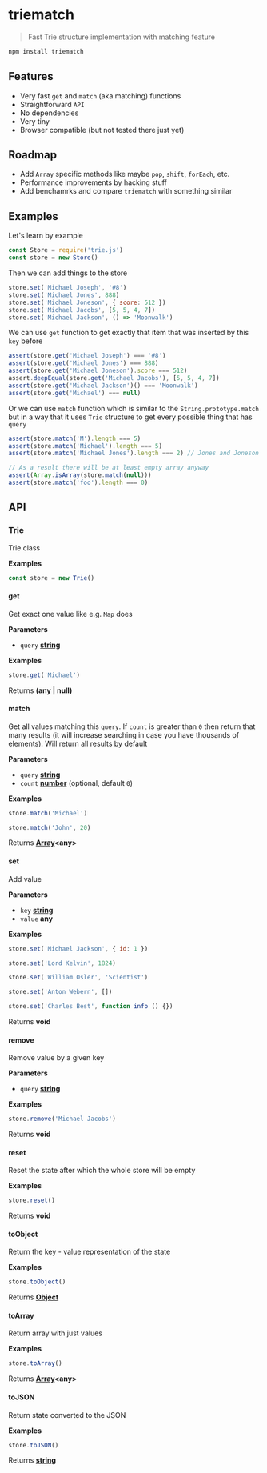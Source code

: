# triematch

> Fast Trie structure implementation with matching feature

```bash
npm install triematch
```

## Features

-   Very fast `get` and `match` (aka matching) functions
-   Straightforward `API`
-   No dependencies
-   Very tiny
-   Browser compatible (but not tested there just yet)

## Roadmap

-   Add `Array` specific methods like maybe `pop`, `shift`, `forEach`, etc.
-   Performance improvements by hacking stuff
-   Add benchamrks and compare `triematch` with something similar

## Examples

Let's learn by example

```js
const Store = require('trie.js')
const store = new Store()
```

Then we can add things to the store

```js
store.set('Michael Joseph', '#8')
store.set('Michael Jones', 888)
store.set('Michael Joneson', { score: 512 })
store.set('Michael Jacobs', [5, 5, 4, 7])
store.set('Michael Jackson', () => 'Moonwalk')
```

We can use `get` function to get exactly that item that was inserted by this `key` before

```js
assert(store.get('Michael Joseph') === '#8')
assert(store.get('Michael Jones') === 888)
assert(store.get('Michael Joneson').score === 512)
assert.deepEqual(store.get('Michael Jacobs'), [5, 5, 4, 7])
assert(store.get('Michael Jackson')() === 'Moonwalk')
assert(store.get('Michael') === null)
```

Or we can use `match` function which is similar to the `String.prototype.match` but in a way that it uses `Trie` structure to get every possible thing that has `query`

```js
assert(store.match('M').length === 5)
assert(store.match('Michael').length === 5)
assert(store.match('Michael Jones').length === 2) // Jones and Joneson

// As a result there will be at least empty array anyway
assert(Array.isArray(store.match(null)))
assert(store.match('foo').length === 0)
```

## API

<!-- Generated by documentation.js. Update this documentation by updating the source code. -->

### Trie

Trie class

**Examples**

```javascript
const store = new Trie()
```

#### get

Get exact one value like e.g. `Map` does

**Parameters**

-   `query` **[string](https://developer.mozilla.org/en-US/docs/Web/JavaScript/Reference/Global_Objects/String)** 

**Examples**

```javascript
store.get('Michael')
```

Returns **(any | null)** 

#### match

Get all values matching this `query`. If `count` is greater than `0` then return that many results (it will increase searching in case you have thousands of elements). Will return all results by default

**Parameters**

-   `query` **[string](https://developer.mozilla.org/en-US/docs/Web/JavaScript/Reference/Global_Objects/String)** 
-   `count` **[number](https://developer.mozilla.org/en-US/docs/Web/JavaScript/Reference/Global_Objects/Number)**  (optional, default `0`)

**Examples**

```javascript
store.match('Michael')
```

```javascript
store.match('John', 20)
```

Returns **[Array](https://developer.mozilla.org/en-US/docs/Web/JavaScript/Reference/Global_Objects/Array)&lt;any>** 

#### set

Add value

**Parameters**

-   `key` **[string](https://developer.mozilla.org/en-US/docs/Web/JavaScript/Reference/Global_Objects/String)** 
-   `value` **any** 

**Examples**

```javascript
store.set('Michael Jackson', { id: 1 })
```

```javascript
store.set('Lord Kelvin', 1824)
```

```javascript
store.set('William Osler', 'Scientist')
```

```javascript
store.set('Anton Webern', [])
```

```javascript
store.set('Charles Best', function info () {})
```

Returns **void** 

#### remove

Remove value by a given key

**Parameters**

-   `query` **[string](https://developer.mozilla.org/en-US/docs/Web/JavaScript/Reference/Global_Objects/String)** 

**Examples**

```javascript
store.remove('Michael Jacobs')
```

Returns **void** 

#### reset

Reset the state after which the whole store will be empty

**Examples**

```javascript
store.reset()
```

Returns **void** 

#### toObject

Return the key - value representation of the state

**Examples**

```javascript
store.toObject()
```

Returns **[Object](https://developer.mozilla.org/en-US/docs/Web/JavaScript/Reference/Global_Objects/Object)** 

#### toArray

Return array with just values

**Examples**

```javascript
store.toArray()
```

Returns **[Array](https://developer.mozilla.org/en-US/docs/Web/JavaScript/Reference/Global_Objects/Array)&lt;any>** 

#### toJSON

Return state converted to the JSON

**Examples**

```javascript
store.toJSON()
```

Returns **[string](https://developer.mozilla.org/en-US/docs/Web/JavaScript/Reference/Global_Objects/String)** 
